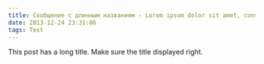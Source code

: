 ```yaml
---
title: Сообщение с длинным названием - Lorem ipsum dolor sit amet, consectetur adipiscing elit. Aliquam justo turpis, tincidunt ac convallis id.
date: 2013-12-24 23:31:06
tags: Test
---
```


This post has a long title. Make sure the title displayed right.
